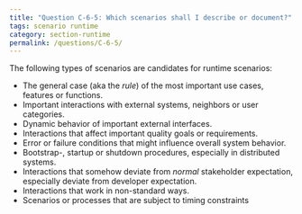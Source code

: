 ```yaml
---
title: "Question C-6-5: Which scenarios shall I describe or document?"
tags: scenario runtime
category: section-runtime
permalink: /questions/C-6-5/
---
```


The following types of scenarios are candidates for runtime scenarios:

* The general case (aka the _rule_) of the most important use cases, features or functions.
* Important interactions with external systems, neighbors or user categories.
* Dynamic behavior of important external interfaces.
* Interactions that affect important quality goals or requirements.
* Error or failure conditions that might influence overall system behavior.
* Bootstrap-, startup or shutdown procedures, especially in distributed systems.
* Interactions that somehow deviate from _normal_ stakeholder expectation, especially deviate from developer expectation.
* Interactions that work in non-standard ways.
* Scenarios or processes that are subject to timing constraints
